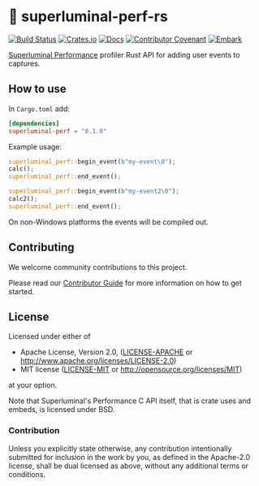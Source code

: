 # 🔆 superluminal-perf-rs

[![Build Status](https://github.com/EmbarkStudios/superluminal-perf-rs/workflows/CI/badge.svg)](https://github.com/EmbarkStudios/superluminal-perf-rs/actions?workflow=CI)
[![Crates.io](https://img.shields.io/crates/v/superluminal-perf.svg)](https://crates.io/crates/superluminal-perf)
[![Docs](https://docs.rs/superluminal-perf/badge.svg)](https://docs.rs/superluminal-perf)
[![Contributor Covenant](https://img.shields.io/badge/contributor%20covenant-v1.4%20adopted-ff69b4.svg)](CODE_OF_CONDUCT.md)
[![Embark](https://img.shields.io/badge/embark-open%20source-blueviolet.svg)](http://embark.dev)

[Superluminal Performance](https://superluminal.eu/) profiler Rust API for adding user events to captures.

## How to use

In `Cargo.toml` add:

```toml
[dependencies]
superluminal-perf = "0.1.0"
```

Example usage:

```rust
superluminal_perf::begin_event(b"my-event\0");
calc();
superluminal_perf::end_event();

superluminal_perf::begin_event(b"my-event2\0");
calc2();
superluminal_perf::end_event();
```

On non-Windows platforms the events will be compiled out.

## Contributing

We welcome community contributions to this project.

Please read our [Contributor Guide](CONTRIBUTING.md) for more information on how to get started.

## License

Licensed under either of

* Apache License, Version 2.0, ([LICENSE-APACHE](LICENSE-APACHE) or http://www.apache.org/licenses/LICENSE-2.0)
* MIT license ([LICENSE-MIT](LICENSE-MIT) or http://opensource.org/licenses/MIT)

at your option.

Note that Superluminal's Performance C API itself, that is crate uses and embeds, is licensed under BSD.

### Contribution

Unless you explicitly state otherwise, any contribution intentionally submitted for inclusion in the work by you, as defined in the Apache-2.0 license, shall be dual licensed as above, without any additional terms or conditions.
